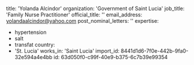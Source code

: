 title: 'Yolanda Alcindor'
organization: 'Government of Saint Lucia'
job_title: 'Family Nurse Practitioner'
official_title: ''
email_address: yolandaalcindor@yahoo.com
post_nominal_letters: ''
expertise:
  - hypertension
  - salt
  - transfat
country:
  - 'St. Lucia'
works_in: 'Saint Lucia'
import_id: 8441d1d6-7f0e-442b-9fa0-32e594a4e4bb
id: 63d050f0-c99f-40e9-b375-6c7b39e99354
